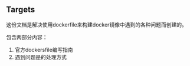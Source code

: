 ## Targets

这份文档是解决使用dockerfile来构建docker镜像中遇到的各种问题而创建的。

包含两部分内容：
1. 官方dockersfile编写指南
2. 遇到问题是的处理方式